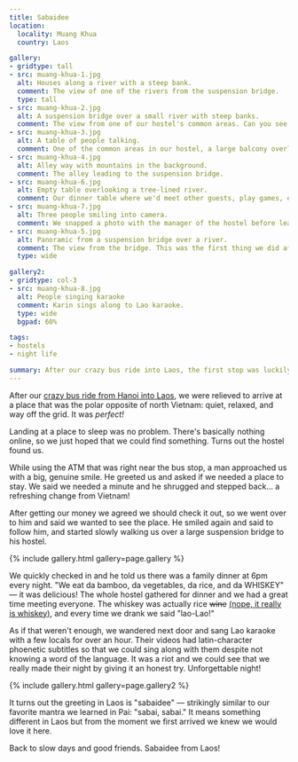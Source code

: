 ```yaml
---
title: Sabaidee
location:
  locality: Muang Khua
  country: Laos

gallery:
- gridtype: tall
- src: muang-khua-1.jpg
  alt: Houses along a river with a steep bank.
  comment: The view of one of the rivers from the suspension bridge.
  type: tall
- src: muang-khua-2.jpg
  alt: A suspension bridge over a small river with steep banks.
  comment: The view from one of our hostel's common areas. Can you see Karin waving on the bridge?
- src: muang-khua-3.jpg
  alt: A table of people talking.
  comment: One of the common areas in our hostel, a large balcony overlooking the river.
- src: muang-khua-4.jpg
  alt: Alley way with mountains in the background.
  comment: The alley leading to the suspension bridge.
- src: muang-khua-6.jpg
  alt: Empty table overlooking a tree-lined river.
  comment: Our dinner table where we'd meet other guests, play games, eat dinner, and drink lao-Lao.
- src: muang-khua-7.jpg
  alt: Three people smiling into camera.
  comment: We snapped a photo with the manager of the hostel before leaving. Sadly, we never got his name!
- src: muang-khua-5.jpg
  alt: Panoramic from a suspension bridge over a river.
  comment: The view from the bridge. This was the first thing we did after arriving.
  type: wide

gallery2:
- gridtype: col-3
- src: muang-khua-8.jpg
  alt: People singing karaoke
  comment: Karin sings along to Lao karaoke.
  type: wide
  bgpad: 60%

tags:
- hostels
- night life

summary: After our crazy bus ride into Laos, the first stop was luckily the small, laid-back town of Muang Khua. We stayed here several days to recharge and relax.
---
```


After our [crazy bus ride from Hanoi into Laos](/travel/bus-from-hanoi-to-laos/), we were relieved to arrive at a place that was the polar opposite of north Vietnam: quiet, relaxed, and way off the grid. It was _perfect!_

Landing at a place to sleep was no problem. There's basically nothing online, so we just hoped that we could find something. Turns out the hostel found us.

While using the ATM that was right near the bus stop, a man approached us with a big, genuine smile. He greeted us and asked if we needed a place to stay. We said we needed a minute and he shrugged and stepped back... a refreshing change from Vietnam!

After getting our money we agreed we should check it out, so we went over to him and said we wanted to see the place. He smiled again and said to follow him, and started slowly walking us over a large suspension bridge to his hostel.

{% include gallery.html gallery=page.gallery %}

We quickly checked in and he told us there was a family dinner at 6pm every night. "We eat da bamboo, da vegetables, da rice, and da WHISKEY" — it was delicious! The whole hostel gathered for dinner and we had a great time meeting everyone. The whiskey was actually rice <del datetime="2015-12-18">wine</del> <ins class="update" datetime="2015-12-18">(nope, [it really is whiskey](https://en.wikipedia.org/wiki/Lao-Lao))</ins>, and every time we drank we said "lao-Lao!"

As if that weren't enough, we wandered next door and sang Lao karaoke with a few locals for over an hour. Their videos had latin-character phoenetic subtitles so that we could sing along with them despite not knowing a word of the language. It was a riot and we could see that we really made their night by giving it an honest try. Unforgettable night!

{% include gallery.html gallery=page.gallery2 %}

It turns out the greeting in Laos is "sabaidee" — strikingly similar to our favorite mantra we learned in Pai: "sabai, sabai." It means something different in Laos but from the moment we first arrived we knew we would love it here.

Back to slow days and good friends. Sabaidee from Laos!
